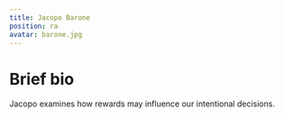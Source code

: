```yaml
---
title: Jacopo Barone
position: ra
avatar: barone.jpg
---
```


# Brief bio
Jacopo examines how rewards may influence our intentional decisions.